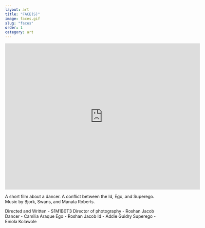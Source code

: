 ```yaml
---
layout: art
title: "FACE(S)"
image: faces.gif
slug: "faces"
order: 1
category: art
---
```


<iframe width="640" height="480" src="https://media.s1mb10t3.net/FACES.mp4" frameborder="0" allowfullscreen></iframe>

A short film about a dancer. A conflict between the Id, Ego, and Superego. Music by Bjork, Swans, and Manata Roberts.

Directed and Written - S1M1B0T3
Director of photography - Roshan Jacob
Dancer - Camilia Araque
Ego - Roshan Jacob
Id - Addie Guidry
Superego - Eniola Kolawole
